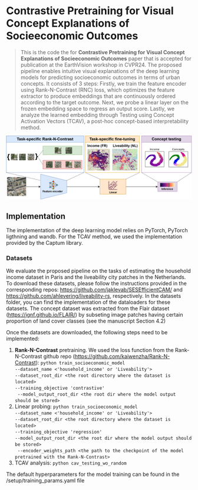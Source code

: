 # __Contrastive Pretraining for Visual Concept Explanations of Socieeconomic Outcomes__

>This is the code the for __Contrastive Pretraining for Visual Concept Explanations of Socieeconomic Outcomes__ paper that is accepted for publication at the EarthVision workshop in CVPR24.
The proposed pipeline enables intuitive visual explanations of the deep learning models for predicting socioeconomic outcomes in terms of urban concepts. It consists of 3 steps: Firstly, we train the feature encoder using Rank-N-Contrast (RNC) loss, which optimizes the feature extractor to produce embeddings that are continuously ordered according to the target outcome. Next, we probe a linear layer on the frozen embedding space to regress an output score. Lastly, we analyze the learned embedding through Testing using Concept Activation Vectors (TCAV), a post-hoc concept-based interpretability method.

![Proposed workflow](method_workflow.png)

## Implementation ##
The implementation of the deep learning model relies on PyTorch, PyTorch ligthning and wandb. For the TCAV method, we used the implementation provided by the Captum library. 
### Datasets ###
We evaluate the proposed pipeline on the tasks of estimating the household income dataset in Paris and the liveability city patches in the Netherlands.
To download these datasets, please follow the instructions provided in the corresponding repos: https://github.com/jaklevab/SESEfficientCAM/ and https://github.com/ahlevering/liveability-rs, respectively. In the datasets folder, you can find the implementation of the dataloaders for these datasets.
The concept dataset was extracted from the Flair dataset (https://ignf.github.io/FLAIR/) by subseting image patches having certain proportion of land cover classes (see the manuscript Section 4.2) 

Once the datasets are downloaded, the following steps need to be implemented:
1. **Rank-N-Contrast** pretraining. We used the loss function from the Rank-N-Contrast github repo (https://github.com/kaiwenzha/Rank-N-Contrast):
`python train_socioeconomic_model `<br>` --dataset_name <'household_income' or 'Liveability'> `<br>` --dataset_root_dir <the root directory where the dataset is located> `<br>` --training_objective 'contrastive' `<br>` --model_output_root_dir <the root dir where the model output should be stored>`
2. Linear probing: `python train_socioeconomic_model `<br>` --dataset_name <'household_income' or 'Liveability'> `<br>` --dataset_root_dir <the root directory where the dataset is located> `<br>` --training_objective 'regression' `<br>` --model_output_root_dir <the root dir where the model output should be stored> `<br>` --encoder_weights_path <the path to the checkpoint of the model pretrained with the Rank-N-Contrast>`
3. TCAV analysis: `python cav_testing_wo_random`

The default hyperparameters for the model training can be found in the /setup/training_params.yaml file